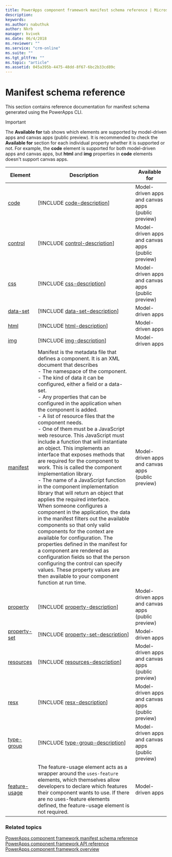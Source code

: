 ```yaml
---
title: PowerApps component framework manifest schema reference | Microsoft Docs
description: 
keywords:
ms.author: nabuthuk
author: Nkrb
manager: kvivek
ms.date: 06/4/2018
ms.reviewer: ""
ms.service: "crm-online"
ms.suite: ""
ms.tgt_pltfrm: ""
ms.topic: "article"
ms.assetid: 045a395b-4475-48dd-8f67-6bc2b33cd89c
---
```


# Manifest schema reference

This section contains reference documentation for manifest schema generated using the PowerApps CLI.

> [!IMPORTANT]
> The **Available for** tab shows which elements are supported by model-driven apps and canvas apps (public preview). It is recommended to check the **Available for** section for each individual property whether it is supported or not. For example, the **code** element is supported for both model-driven apps and canvas apps, but **html** and **img** properties in **code** elements doesn't support canvas apps. 

|Element|Description|Available for|
|----|-----------|-----|
|[code](code.md)|[!INCLUDE [code-description](includes/code-description.md)]|Model-driven apps and canvas apps (public preview)|
|[control](control.md)|[!INCLUDE [control-description](includes/control-description.md)]|Model-driven apps and canvas apps (public preview)|
|[css](css.md)|[!INCLUDE [css-description](includes/css-description.md)]|Model-driven apps and canvas apps (public preview)|
|[data-set](data-set.md)|[!INCLUDE [data-set-description](includes/data-set-description.md)]|Model-driven apps|
|[html](html.md)|[!INCLUDE [html-description](includes/html-description.md)]|Model-driven apps|
|[img](img.md)|[!INCLUDE [img-description](includes/img-description.md)]|Model-driven apps|
|[manifest](manifest.md)|Manifest is the metadata file that defines a component. It is an XML document that describes<br/> - The namespace of the component.<br/> - The kind of data it can be configured, either a field or a data-set.<br/> - Any properties that can be configured in the application when the component is added.<br/> - A list of resource files that the component needs.<br/> - One of them must be a JavaScript web resource. This JavaScript must include a function that will instantiate an object. This implements an interface that exposes methods that are required for the component to work. This is called the component implementation library.<br/> - The name of a JavaScript function in the component implementation library that will return an object that applies the required interface.<br/> When someone configures a component in the application, the data in the manifest filters out the available components so that only valid components for the context are available for configuration. The properties defined in the manifest for a component are rendered as configuration fields so that the person configuring the control can specify values. These property values are then available to your component function at run time.|Model-driven apps and canvas apps (public preview)|
|[property](property.md)|[!INCLUDE [property-description](includes/property-description.md)]|Model-driven apps and canvas apps (public preview)|
|[property-set](property-set.md)|[!INCLUDE [property-set-description](includes/property-set-description.md)]|Model-driven apps|
|[resources](resources.md)|[!INCLUDE [resources-description](includes/resources-description.md)]|Model-driven apps and canvas apps (public preview)|
|[resx](resx.md)|[!INCLUDE [resx-description](includes/resx-description.md)]|Model-driven apps and canvas apps (public preview)|
|[type-group](type-group.md)|[!INCLUDE [type-group-description](includes/type-group-description.md)]|Model-driven apps and canvas apps (public preview)|
|[feature-usage](feature-usage.md)|The feature-usage element acts as a wrapper around the `uses-feature` elements, which themselves allow developers to declare which features their component wants to use. If there are no uses-feature elements defined, the feature-usage element is not required.|Model-driven apps|

### Related topics

[PowerApps component framework manifest schema reference](index.md)<br/>
[PowerApps component framework API reference](../reference/index.md)<br/>
[PowerApps component framework overview](../overview.md)